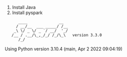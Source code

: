 1) Install Java
2) Install pyspark
```
      ____              __
     / __/__  ___ _____/ /__
    _\ \/ _ \/ _ `/ __/  '_/
   /__ / .__/\_,_/_/ /_/\_\   version 3.3.0
      /_/
```
Using Python version 3.10.4 (main, Apr  2 2022 09:04:19)
